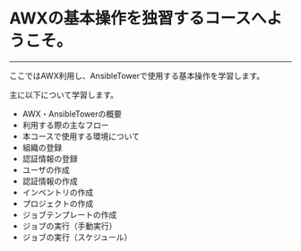 # AWXの基本操作を独習するコースへようこそ。
----
ここではAWX利用し、AnsibleTowerで使用する基本操作を学習します。  
  
主に以下について学習します。  

- AWX・AnsibleTowerの概要  
- 利用する際の主なフロー
- 本コースで使用する環境について
- 組織の登録
- 認証情報の登録
- ユーザの作成
- 認証情報の作成
- インベントリの作成
- プロジェクトの作成
- ジョブテンプレートの作成
- ジョブの実行（手動実行）
- ジョブの実行（スケジュール）

